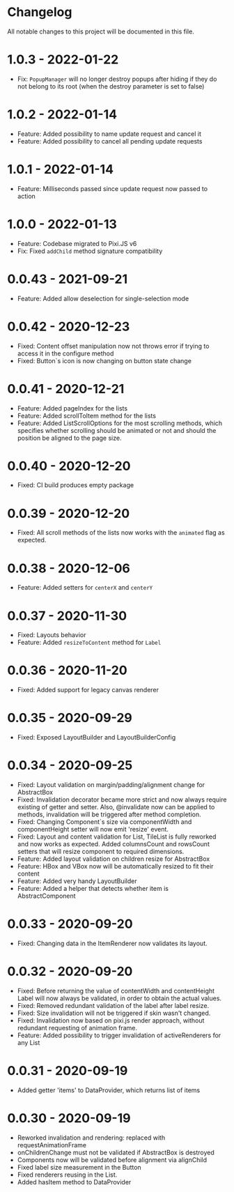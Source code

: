 # Changelog
All notable changes to this project will be documented in this file.

# 1.0.3 - 2022-01-22
- Fix: `PopupManager` will no longer destroy popups after hiding if they do not belong to its root (when the destroy parameter is set to false)

# 1.0.2 - 2022-01-14
- Feature: Added possibility to name update request and cancel it
- Feature: Added possibility to cancel all pending update requests

# 1.0.1 - 2022-01-14
- Feature: Milliseconds passed since update request now passed to action

# 1.0.0 - 2022-01-13
- Feature: Codebase migrated to Pixi.JS v6
- Fix: Fixed `addChild` method signature compatibility

# 0.0.43 - 2021-09-21
- Feature: Added allow deselection for single-selection mode 

# 0.0.42 - 2020-12-23
- Fixed: Content offset manipulation now not throws error if trying to access it in the configure method
- Fixed: Button`s icon is now changing on button state change

# 0.0.41 - 2020-12-21
- Feature: Added pageIndex for the lists
- Feature: Added scrollToItem method for the lists
- Feature: Added ListScrollOptions for the most scrolling methods, which specifies whether scrolling should be animated or not and should the position be aligned to the page size.   

# 0.0.40 - 2020-12-20
- Fixed: CI build produces empty package

# 0.0.39 - 2020-12-20
- Fixed: All scroll methods of the lists now works with the `animated` flag as expected. 

# 0.0.38 - 2020-12-06
- Feature: Added setters for `centerX` and `centerY`

# 0.0.37 - 2020-11-30
- Fixed: Layouts behavior
- Feature: Added `resizeToContent` method for `Label`

# 0.0.36 - 2020-11-20
- Fixed: Added support for legacy canvas renderer

# 0.0.35 - 2020-09-29
- Fixed: Exposed LayoutBuilder and LayoutBuilderConfig

# 0.0.34 - 2020-09-25
- Fixed: Layout validation on margin/padding/alignment change for AbstractBox
- Fixed: Invalidation decorator became more strict and now always require existing of getter and setter. Also, @invalidate now can be applied to methods, invalidation will be triggered after method completion.
- Fixed: Changing Component`s size via componentWidth and componentHeight setter will now emit 'resize' event.
- Fixed: Layout and content validation for List, TileList is fully reworked and now works as expected. Added columnsCount and rowsCount setters that will resize component to required dimensions.
- Feature: Added layout validation on children resize for AbstractBox
- Feature: HBox and VBox now will be automatically resized to fit their content
- Feature: Added very handy LayoutBuilder
- Feature: Added a helper that detects whether item is AbstractComponent

# 0.0.33 - 2020-09-20
- Fixed: Changing data in the ItemRenderer now validates its layout.

# 0.0.32 - 2020-09-20
- Fixed: Before returning the value of contentWidth and contentHeight Label will now always be validated, in order to obtain the actual values.
- Fixed: Removed redundant validation of the label after label resize.
- Fixed: Size invalidation will not be triggered if skin wasn't changed.
- Fixed: Invalidation now based on pixi.js render approach, without redundant requesting of animation frame.
- Feature: Added possibility to trigger invalidation of activeRenderers for any List

# 0.0.31 - 2020-09-19
- Added getter 'items' to DataProvider, which returns list of items

# 0.0.30 - 2020-09-19
- Reworked invalidation and rendering: replaced with requestAnimationFrame
- onChildrenChange must not be validated if AbstractBox is destroyed
- Components now will be validated before alignment via alignChild
- Fixed label size measurement in the Button
- Fixed renderers reusing in the List.
- Added hasItem method to DataProvider
